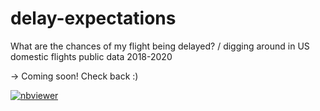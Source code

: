 # delay-expectations
What are the chances of my flight being delayed? / digging around in US domestic flights public data 2018-2020

-> Coming soon! Check back :)

[![nbviewer](https://img.shields.io/badge/render%20on-nbviewer-orange.svg)](https://nbviewer.jupyter.org/github/atmerritt/delay-expectations/blob/main/flights_scrape.ipynb)


